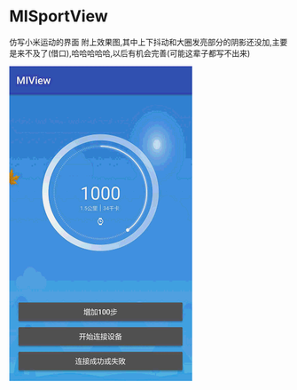 # MISportView
仿写小米运动的界面
附上效果图,其中上下抖动和大圈发亮部分的阴影还没加,主要是来不及了(借口),哈哈哈哈哈,以后有机会完善(可能这辈子都写不出来)

![](https://github.com/qguangyao/MISportView/blob/master/preview/jdfw.gif)
